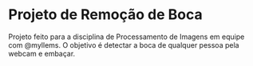# Projeto de Remoção de Boca
Projeto feito para a disciplina de Processamento de Imagens em equipe com @myllems.
O objetivo é detectar a boca de qualquer pessoa pela webcam e embaçar.
